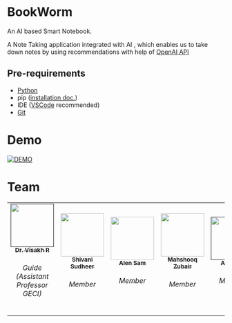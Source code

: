 # BookWorm
An AI based Smart Notebook.

A Note Taking application integrated with AI , which enables us to take down notes by using recommendations with help of [OpenAI API](https://openai.com/api/)

## Pre-requirements

- [Python](https://www.python.org/downloads/)
- pip ([installation doc.](https://pip.pypa.io/en/stable/installation/))
- IDE ([VSCode](https://code.visualstudio.com/) recommended)
- [Git](https://git-scm.com/download/win)

# Demo

[![DEMO](https://img.youtube.com/vi/SvYyD_LUJXo/0.jpg)](https://www.youtube.com/watch?v=SvYyD_LUJXo)

# Team

<table>
  <tr>
    <td align="center"><a href=""><img src="https://avatars.githubusercontent.com/IDONTKNOW?s=100" width="100px;" alt=""/><br /><sub><b>Dr. Visakh R</b></sub></a><br /><h6>Guide<br>(Assistant Professor GECI)</h6></td>
   <td align="center"><a href="https://github.com/Shivani-Sudheer"><img src="https://avatars.githubusercontent.com/Shivani-Sudheer?s=100" width="100px;" alt=""/><br /><sub><b>Shivani Sudheer​</b></sub></a><br /><h6>Member</h6></td>
   <td align="center"><a href="https://github.com/AlenSamAntony"><img src="https://avatars.githubusercontent.com/AlenSamAntony?s=100" width="100px;" alt=""/><br /><sub><b>Alen Sam​</b></sub></a><br /><h6>Member</h6></td>
   <td align="center"><a href="https://github.com/MQ-xz"><img src="https://avatars.githubusercontent.com/MQ-xz?s=100" width="100px;" alt=""/><br /><sub><b>Mahshooq Zubair​</b></sub></a><br /><h6>Member</h6></td>
   <td align="center"><a href=""><img src="https://avatars.githubusercontent.com/404?s=100" width="100px;" alt=""/><br /><sub><b>Aadith S​</b></sub></a><br /><h6>Member</h6></td>
</table>